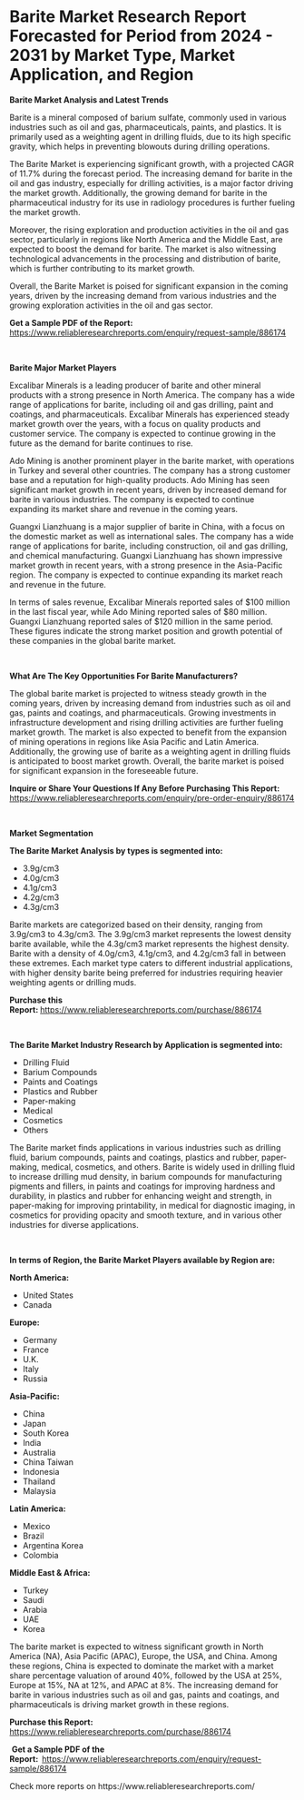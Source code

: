 <p><h1>Barite Market Research Report Forecasted for Period from 2024 -  2031 by Market Type, Market Application, and Region</h1></p><p><strong>Barite Market Analysis and Latest Trends</strong></p>
<p><p>Barite is a mineral composed of barium sulfate, commonly used in various industries such as oil and gas, pharmaceuticals, paints, and plastics. It is primarily used as a weighting agent in drilling fluids, due to its high specific gravity, which helps in preventing blowouts during drilling operations.</p><p>The Barite Market is experiencing significant growth, with a projected CAGR of 11.7% during the forecast period. The increasing demand for barite in the oil and gas industry, especially for drilling activities, is a major factor driving the market growth. Additionally, the growing demand for barite in the pharmaceutical industry for its use in radiology procedures is further fueling the market growth.</p><p>Moreover, the rising exploration and production activities in the oil and gas sector, particularly in regions like North America and the Middle East, are expected to boost the demand for barite. The market is also witnessing technological advancements in the processing and distribution of barite, which is further contributing to its market growth.</p><p>Overall, the Barite Market is poised for significant expansion in the coming years, driven by the increasing demand from various industries and the growing exploration activities in the oil and gas sector.</p></p>
<p><strong>Get a Sample PDF of the Report:&nbsp;</strong> <a href="https://www.reliableresearchreports.com/enquiry/request-sample/886174">https://www.reliableresearchreports.com/enquiry/request-sample/886174</a></p>
<p>&nbsp;</p>
<p><strong>Barite Major Market Players</strong></p>
<p><p>Excalibar Minerals is a leading producer of barite and other mineral products with a strong presence in North America. The company has a wide range of applications for barite, including oil and gas drilling, paint and coatings, and pharmaceuticals. Excalibar Minerals has experienced steady market growth over the years, with a focus on quality products and customer service. The company is expected to continue growing in the future as the demand for barite continues to rise.</p><p>Ado Mining is another prominent player in the barite market, with operations in Turkey and several other countries. The company has a strong customer base and a reputation for high-quality products. Ado Mining has seen significant market growth in recent years, driven by increased demand for barite in various industries. The company is expected to continue expanding its market share and revenue in the coming years.</p><p>Guangxi Lianzhuang is a major supplier of barite in China, with a focus on the domestic market as well as international sales. The company has a wide range of applications for barite, including construction, oil and gas drilling, and chemical manufacturing. Guangxi Lianzhuang has shown impressive market growth in recent years, with a strong presence in the Asia-Pacific region. The company is expected to continue expanding its market reach and revenue in the future.</p><p>In terms of sales revenue, Excalibar Minerals reported sales of $100 million in the last fiscal year, while Ado Mining reported sales of $80 million. Guangxi Lianzhuang reported sales of $120 million in the same period. These figures indicate the strong market position and growth potential of these companies in the global barite market.</p></p>
<p>&nbsp;</p>
<p><strong>What Are The Key Opportunities For Barite Manufacturers?</strong></p>
<p><p>The global barite market is projected to witness steady growth in the coming years, driven by increasing demand from industries such as oil and gas, paints and coatings, and pharmaceuticals. Growing investments in infrastructure development and rising drilling activities are further fueling market growth. The market is also expected to benefit from the expansion of mining operations in regions like Asia Pacific and Latin America. Additionally, the growing use of barite as a weighting agent in drilling fluids is anticipated to boost market growth. Overall, the barite market is poised for significant expansion in the foreseeable future.</p></p>
<p><strong>Inquire or Share Your Questions If Any Before Purchasing This Report:</strong> <a href="https://www.reliableresearchreports.com/enquiry/pre-order-enquiry/886174">https://www.reliableresearchreports.com/enquiry/pre-order-enquiry/886174</a></p>
<p>&nbsp;</p>
<p><strong>Market Segmentation</strong></p>
<p><strong>The Barite Market Analysis by types is segmented into:</strong></p>
<p><ul><li>3.9g/cm3</li><li>4.0g/cm3</li><li>4.1g/cm3</li><li>4.2g/cm3</li><li>4.3g/cm3</li></ul></p>
<p><p>Barite markets are categorized based on their density, ranging from 3.9g/cm3 to 4.3g/cm3. The 3.9g/cm3 market represents the lowest density barite available, while the 4.3g/cm3 market represents the highest density. Barite with a density of 4.0g/cm3, 4.1g/cm3, and 4.2g/cm3 fall in between these extremes. Each market type caters to different industrial applications, with higher density barite being preferred for industries requiring heavier weighting agents or drilling muds.</p></p>
<p><strong>Purchase this Report:&nbsp;</strong><a href="https://www.reliableresearchreports.com/purchase/886174">https://www.reliableresearchreports.com/purchase/886174</a></p>
<p>&nbsp;</p>
<p><strong>The Barite Market Industry Research by Application is segmented into:</strong></p>
<p><ul><li>Drilling Fluid</li><li>Barium Compounds</li><li>Paints and Coatings</li><li>Plastics and Rubber</li><li>Paper-making</li><li>Medical</li><li>Cosmetics</li><li>Others</li></ul></p>
<p><p>The Barite market finds applications in various industries such as drilling fluid, barium compounds, paints and coatings, plastics and rubber, paper-making, medical, cosmetics, and others. Barite is widely used in drilling fluid to increase drilling mud density, in barium compounds for manufacturing pigments and fillers, in paints and coatings for improving hardness and durability, in plastics and rubber for enhancing weight and strength, in paper-making for improving printability, in medical for diagnostic imaging, in cosmetics for providing opacity and smooth texture, and in various other industries for diverse applications.</p></p>
<p>&nbsp;</p>
<p><strong>In terms of Region, the Barite Market Players available by Region are:</strong></p>
<p>
    <p> <strong> North America: </strong>
        <ul>
            <li>United States</li>
            <li>Canada</li>
        </ul>
        </p> 
    <p> <strong> Europe: </strong>
        <ul>
            <li>Germany</li>
            <li>France</li>
            <li>U.K.</li>
            <li>Italy</li>
            <li>Russia</li>
        </ul>
        </p> 
    <p> <strong> Asia-Pacific: </strong>
        <ul>
            <li>China</li>
            <li>Japan</li>
            <li>South Korea</li>
            <li>India</li>
            <li>Australia</li>
            <li>China Taiwan</li>
            <li>Indonesia</li>
            <li>Thailand</li>
            <li>Malaysia</li>
        </ul>
        </p> 
    <p> <strong> Latin America: </strong>
        <ul>
            <li>Mexico</li>
            <li>Brazil</li>
            <li>Argentina Korea</li>
            <li>Colombia</li>
        </ul>
        </p> 
    <p> <strong> Middle East & Africa: </strong>
        <ul>
            <li>Turkey</li>
            <li>Saudi</li>
            <li>Arabia</li>
            <li>UAE</li>
            <li>Korea</li>
        </ul>
    </p>
    </p>
<p><p>The barite market is expected to witness significant growth in North America (NA), Asia Pacific (APAC), Europe, the USA, and China. Among these regions, China is expected to dominate the market with a market share percentage valuation of around 40%, followed by the USA at 25%, Europe at 15%, NA at 12%, and APAC at 8%. The increasing demand for barite in various industries such as oil and gas, paints and coatings, and pharmaceuticals is driving market growth in these regions.</p></p>
<p><strong>Purchase this Report: </strong><a href="https://www.reliableresearchreports.com/purchase/886174">https://www.reliableresearchreports.com/purchase/886174</a></p>
<p>&nbsp;<strong>Get a Sample PDF of the Report:&nbsp;&nbsp;</strong><a href="https://www.reliableresearchreports.com/enquiry/request-sample/886174">https://www.reliableresearchreports.com/enquiry/request-sample/886174</a></p>
<p><strong></strong></p>
<p>Check more reports on https://www.reliableresearchreports.com/</p>